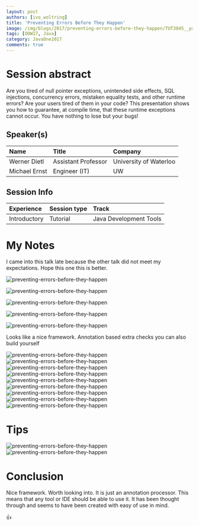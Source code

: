 ```yaml
---
layout: post
authors: [ivo_woltring]
title: 'Preventing Errors Before They Happen'
image: /img/blogs/2017/preventing-errors-before-they-happen/TUT3045__preventing-errors-before-they-happen.jpg
tags: [OOW17, Java]
category: JavaOne2017
comments: true
---
```



# Session abstract

Are you tired of null pointer exceptions, unintended side effects, SQL injections, concurrency errors, mistaken equality tests, and other runtime errors? Are your users tired of them in your code? This presentation shows you how to guarantee, at compile time, that these runtime exceptions cannot occur. You have nothing to lose but your bugs!
<!--more-->
## Speaker(s)

|Name|Title|Company|
|:---|:---|:---|
|Werner Dietl|Assistant Professor|University of Waterloo|
|Michael Ernst|Engineer (IT)|UW|


## Session Info

| Experience | Session type | Track  |
|:-----------|:-------------|:-------|
| Introductory | Tutorial | Java Development Tools |

# My Notes

I came into this talk late because the other talk did not meet my expectations. 
Hope this one this is better. 

![preventing-errors-before-they-happen](/img/blogs/2017/preventing-errors-before-they-happen/TUT3045__preventing-errors-before-they-happen.jpg)

![preventing-errors-before-they-happen](/img/blogs/2017/preventing-errors-before-they-happen/TUT3045__preventing-errors-before-they-happen_1.jpg)

![preventing-errors-before-they-happen](/img/blogs/2017/preventing-errors-before-they-happen/TUT3045__preventing-errors-before-they-happen_2.jpg)

![preventing-errors-before-they-happen](/img/blogs/2017/preventing-errors-before-they-happen/TUT3045__preventing-errors-before-they-happen_3.jpg)

![preventing-errors-before-they-happen](/img/blogs/2017/preventing-errors-before-they-happen/TUT3045__preventing-errors-before-they-happen_4.jpg)

Looks like a nice framework. Annotation based extra checks you can also build yourself 

![preventing-errors-before-they-happen](/img/blogs/2017/preventing-errors-before-they-happen/TUT3045__preventing-errors-before-they-happen_5.jpg)
![preventing-errors-before-they-happen](/img/blogs/2017/preventing-errors-before-they-happen/TUT3045__preventing-errors-before-they-happen_6.jpg)
![preventing-errors-before-they-happen](/img/blogs/2017/preventing-errors-before-they-happen/TUT3045__preventing-errors-before-they-happen_7.jpg)
![preventing-errors-before-they-happen](/img/blogs/2017/preventing-errors-before-they-happen/TUT3045__preventing-errors-before-they-happen_8.jpg)
![preventing-errors-before-they-happen](/img/blogs/2017/preventing-errors-before-they-happen/TUT3045__preventing-errors-before-they-happen_9.jpg)
![preventing-errors-before-they-happen](/img/blogs/2017/preventing-errors-before-they-happen/TUT3045__preventing-errors-before-they-happen_10.jpg)
![preventing-errors-before-they-happen](/img/blogs/2017/preventing-errors-before-they-happen/TUT3045__preventing-errors-before-they-happen_11.jpg)
![preventing-errors-before-they-happen](/img/blogs/2017/preventing-errors-before-they-happen/TUT3045__preventing-errors-before-they-happen_12.jpg)
![preventing-errors-before-they-happen](/img/blogs/2017/preventing-errors-before-they-happen/TUT3045__preventing-errors-before-they-happen_13.jpg)

# Tips

![preventing-errors-before-they-happen](/img/blogs/2017/preventing-errors-before-they-happen/TUT3045__preventing-errors-before-they-happen_14.jpg)
![preventing-errors-before-they-happen](/img/blogs/2017/preventing-errors-before-they-happen/TUT3045__preventing-errors-before-they-happen_15.jpg)

# Conclusion
Nice framework. Worth looking into.  It is just an annotation processor. This means that any tool or IDE should be able to use it.  It has been thought through and seems to have been created with easy of use in mind. 

👍


        
